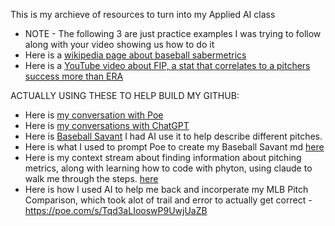 This is my archieve of resources to turn into my Applied AI class
- NOTE - The following 3 are just practice examples I was trying to follow along with your video showing us how to do it
- Here is a [wikipedia page about baseball sabermetrics](https://en.wikipedia.org/wiki/Sabermetrics)
- Here is a [YouTube video about FIP, a stat that correlates to a pitchers success more than ERA](https://youtu.be/74PSMbR6ihw?si=ZBmsPLD3too7RiiJ)


ACTUALLY USING THESE TO HELP BUILD MY GITHUB:
- Here is [my conversation with Poe](https://poe.com/s/Kf5MTRUSZGVEnhlElvpK)
-  Here is [my conversations with ChatGPT](https://chatgpt.com/share/e1321c05-b00d-4af8-a3cf-a3a2b2c6b47f)
- Here is [Baseball Savant](https://baseballsavant.mlb.com/statcast_search?hfPT=&hfAB=home%5C.%5C.run%7C&hfGT=R%7C&hfPR=&hfZ=&hfStadium=&hfBBL=&hfNewZones=&hfPull=&hfC=&hfSea=2024%7C2023%7C2022%7C2021%7C2020%7C2019%7C2018%7C2017%7C2016%7C2015%7C2014%7C2013%7C2012%7C2011%7C2010%7C2009%7C2008%7C&hfSit=&player_type=batter&hfOuts=&hfOpponent=&pitcher_throws=&batter_stands=&hfSA=&game_date_gt=&game_date_lt=&hfMo=&hfTeam=&home_road=&hfRO=&position=&hfInfield=&hfOutfield=&hfInn=&hfBBT=&hfFlag=is%5C.%5C.hit%5C.%5C.into%5C.%5C.play%7C&metric_1=api_plate_z&metric_1_gt=4.01&metric_1_lt=&group_by=name-event&min_pitches=0&min_results=0&min_pas=0&sort_col=plate_z&player_event_sort=api_plate_z&sort_order=desc&chk_ab_results=on&chk_metric1_gt=on&chk_is..hit..into..play=on&chk_event_release_speed=on&chk_event_plate_z=on) I had AI use it to help describe different pitches.
- Here is what I used to prompt Poe to create my Baseball Savant md [here](https://poe.com/s/S2YRXjou4o6wxpbKvVqP)
- Here is my context stream about finding information about pitching metrics, along with learning how to code with phyton, using claude to walk me through the steps. [here](https://claude.ai/chat/2fc1fce7-9db9-4731-81ca-b18f788f2ba8)
- Here is how I used AI to help me back and incorperate my MLB Pitch Comparison, which took alot of trail and error to actually get correct - https://poe.com/s/Tqd3aLIooswP9UwjUaZB
